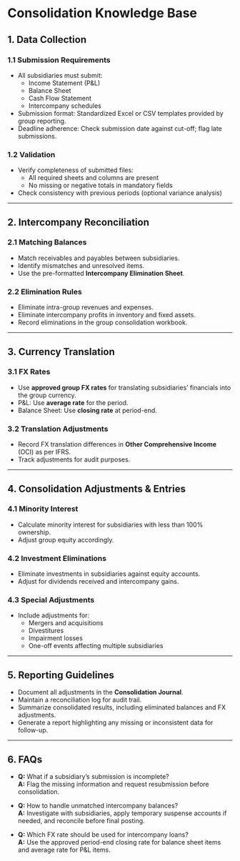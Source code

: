 # Consolidation Knowledge Base

## 1. Data Collection

### 1.1 Submission Requirements
- All subsidiaries must submit:
  - Income Statement (P&L)  
  - Balance Sheet  
  - Cash Flow Statement  
  - Intercompany schedules  
- Submission format: Standardized Excel or CSV templates provided by group reporting.  
- Deadline adherence: Check submission date against cut-off; flag late submissions.

### 1.2 Validation
- Verify completeness of submitted files:
  - All required sheets and columns are present  
  - No missing or negative totals in mandatory fields  
- Check consistency with previous periods (optional variance analysis)

---

## 2. Intercompany Reconciliation

### 2.1 Matching Balances
- Match receivables and payables between subsidiaries.  
- Identify mismatches and unresolved items.  
- Use the pre-formatted **Intercompany Elimination Sheet**.

### 2.2 Elimination Rules
- Eliminate intra-group revenues and expenses.  
- Eliminate intercompany profits in inventory and fixed assets.  
- Record eliminations in the group consolidation workbook.

---

## 3. Currency Translation

### 3.1 FX Rates
- Use **approved group FX rates** for translating subsidiaries’ financials into the group currency.  
- P&L: Use **average rate** for the period.  
- Balance Sheet: Use **closing rate** at period-end.

### 3.2 Translation Adjustments
- Record FX translation differences in **Other Comprehensive Income** (OCI) as per IFRS.  
- Track adjustments for audit purposes.

---

## 4. Consolidation Adjustments & Entries

### 4.1 Minority Interest
- Calculate minority interest for subsidiaries with less than 100% ownership.  
- Adjust group equity accordingly.

### 4.2 Investment Eliminations
- Eliminate investments in subsidiaries against equity accounts.  
- Adjust for dividends received and intercompany gains.

### 4.3 Special Adjustments
- Include adjustments for:
  - Mergers and acquisitions  
  - Divestitures  
  - Impairment losses  
  - One-off events affecting multiple subsidiaries

---

## 5. Reporting Guidelines

- Document all adjustments in the **Consolidation Journal**.  
- Maintain a reconciliation log for audit trail.  
- Summarize consolidated results, including eliminated balances and FX adjustments.  
- Generate a report highlighting any missing or inconsistent data for follow-up.

---

## 6. FAQs

- **Q:** What if a subsidiary’s submission is incomplete?  
  **A:** Flag the missing information and request resubmission before consolidation.  

- **Q:** How to handle unmatched intercompany balances?  
  **A:** Investigate with subsidiaries, apply temporary suspense accounts if needed, and reconcile before final posting.  

- **Q:** Which FX rate should be used for intercompany loans?  
  **A:** Use the approved period-end closing rate for balance sheet items and average rate for P&L items.
